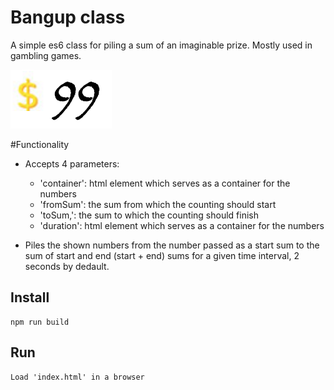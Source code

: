 # Bangup class
A simple es6 class for piling a sum of an imaginable prize. Mostly used in gambling games.

![Screenshot](https://github.com/mihailgaberov/misc/blob/master/bangup-numbers/screenshot.png)

#Functionality

- Accepts 4 parameters:
	- 'container': html element which serves as a container for the numbers
	- 'fromSum': the sum from which the counting should start
	- 'toSum,': the sum to which the counting should finish
	- 'duration': html element which serves as a container for the numbers

- Piles the shown numbers from the number passed as a start sum to the sum of start and end (start + end) sums for a given time interval, 2 seconds by dedault.

## Install

```
npm run build
```

## Run

```
Load 'index.html' in a browser
```